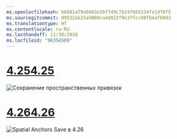 ```yaml
---
ms.openlocfilehash: b6881a79a0463e2bff49c7b24f865234fe1d78f5
ms.sourcegitcommit: 09522ab15a9008ca4d022f9e37fcc98f6eaf6093
ms.translationtype: HT
ms.contentlocale: ru-RU
ms.lasthandoff: 11/30/2020
ms.locfileid: "96354509"
---
```

# <a name="425"></a>[<span data-ttu-id="15e02-101">4.25</span><span class="sxs-lookup"><span data-stu-id="15e02-101">4.25</span></span>](#tab/425)

![Сохранение пространственных привязок](../images/unreal-spatialanchors-save.PNG)

# <a name="426"></a>[<span data-ttu-id="15e02-103">4.26</span><span class="sxs-lookup"><span data-stu-id="15e02-103">4.26</span></span>](#tab/426)

![Spatial Anchors Save в 4.26](../images/local-spatial-anchors-img-02.png)